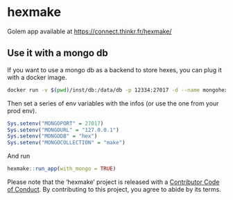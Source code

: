 
<!-- README.md is generated from README.Rmd. Please edit that file -->

# hexmake

Golem app available at <https://connect.thinkr.fr/hexmake/>

## Use it with a mongo db

If you want to use a mongo db as a backend to store hexes, you can plug
it with a docker image.

``` bash
docker run -v $(pwd)/inst/db:/data/db -p 12334:27017 -d --name mongohexmas mongo:3.4 
```

Then set a series of env variables with the infos (or use the one from
your prod env).

``` r
Sys.setenv("MONGOPORT" = 27017)
Sys.setenv("MONGOURL" = "127.0.0.1")
Sys.setenv("MONGODB" = "hex")
Sys.setenv("MONGOCOLLECTION" = "make")
```

And run

``` r
hexmake::run_app(with_mongo = TRUE)
```

Please note that the ‘hexmake’ project is released with a [Contributor
Code of Conduct](CODE_OF_CONDUCT.md). By contributing to this project,
you agree to abide by its terms.
